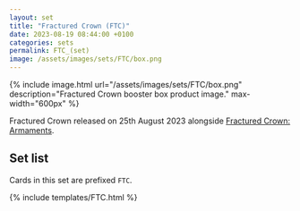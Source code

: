 ```yaml
---
layout: set
title: "Fractured Crown (FTC)"
date: 2023-08-19 08:44:00 +0100
categories: sets
permalink: FTC_(set)
image: /assets/images/sets/FTC/box.png
---
```

{% include image.html url="/assets/images/sets/FTC/box.png" description="Fractured Crown booster box product image." max-width="600px" %}

Fractured Crown released on 25th August 2023 alongside [Fractured Crown: Armaments](/FTCA_(set)).

## Set list

Cards in this set are prefixed `FTC`.

{% include templates/FTC.html %}